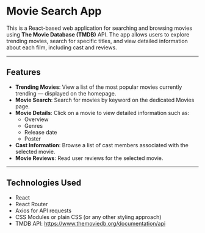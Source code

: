 # Movie Search App

This is a React-based web application for searching and browsing movies using **The Movie Database (TMDB)** API. The app allows users to explore trending movies, search for specific titles, and view detailed information about each film, including cast and reviews.

---

## Features

- **Trending Movies**: View a list of the most popular movies currently trending — displayed on the homepage.
- **Movie Search**: Search for movies by keyword on the dedicated Movies page.
- **Movie Details**: Click on a movie to view detailed information such as:
  - Overview
  - Genres
  - Release date
  - Poster
- **Cast Information**: Browse a list of cast members associated with the selected movie.
- **Movie Reviews**: Read user reviews for the selected movie.

---

## Technologies Used

- React
- React Router
- Axios for API requests
- CSS Modules or plain CSS (or any other styling approach)
- TMDB API: https://www.themoviedb.org/documentation/api
